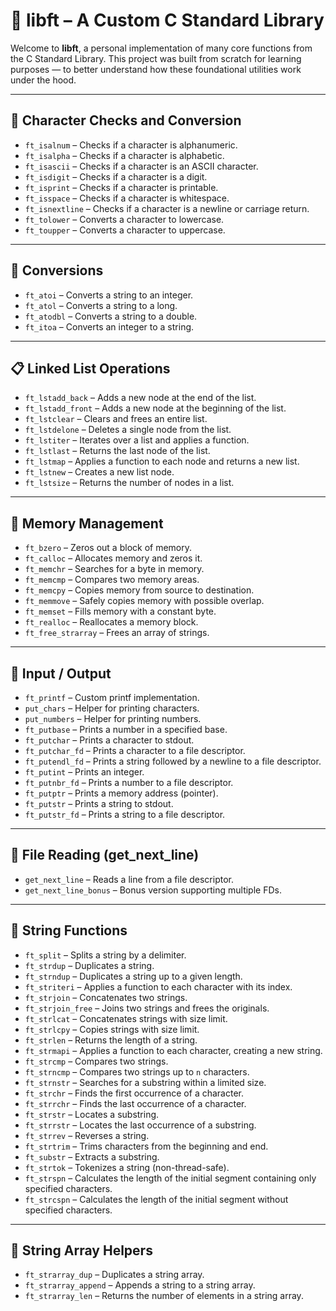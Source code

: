 # 🧠 libft – A Custom C Standard Library

Welcome to **libft**, a personal implementation of many core functions from the C Standard Library.
This project was built from scratch for learning purposes — to better understand how these foundational utilities work under the hood.

---

## 🧠 Character Checks and Conversion

- `ft_isalnum` – Checks if a character is alphanumeric.
- `ft_isalpha` – Checks if a character is alphabetic.
- `ft_isascii` – Checks if a character is an ASCII character.
- `ft_isdigit` – Checks if a character is a digit.
- `ft_isprint` – Checks if a character is printable.
- `ft_isspace` – Checks if a character is whitespace.
- `ft_isnextline` – Checks if a character is a newline or carriage return.
- `ft_tolower` – Converts a character to lowercase.
- `ft_toupper` – Converts a character to uppercase.

---

## 🔢 Conversions

- `ft_atoi` – Converts a string to an integer.
- `ft_atol` – Converts a string to a long.
- `ft_atodbl` – Converts a string to a double.
- `ft_itoa` – Converts an integer to a string.

---

## 📋 Linked List Operations

- `ft_lstadd_back` – Adds a new node at the end of the list.
- `ft_lstadd_front` – Adds a new node at the beginning of the list.
- `ft_lstclear` – Clears and frees an entire list.
- `ft_lstdelone` – Deletes a single node from the list.
- `ft_lstiter` – Iterates over a list and applies a function.
- `ft_lstlast` – Returns the last node of the list.
- `ft_lstmap` – Applies a function to each node and returns a new list.
- `ft_lstnew` – Creates a new list node.
- `ft_lstsize` – Returns the number of nodes in a list.

---

## 🧠 Memory Management

- `ft_bzero` – Zeros out a block of memory.
- `ft_calloc` – Allocates memory and zeros it.
- `ft_memchr` – Searches for a byte in memory.
- `ft_memcmp` – Compares two memory areas.
- `ft_memcpy` – Copies memory from source to destination.
- `ft_memmove` – Safely copies memory with possible overlap.
- `ft_memset` – Fills memory with a constant byte.
- `ft_realloc` – Reallocates a memory block.
- `ft_free_strarray` – Frees an array of strings.

---

## 🧾 Input / Output

- `ft_printf` – Custom printf implementation.
- `put_chars` – Helper for printing characters.
- `put_numbers` – Helper for printing numbers.
- `ft_putbase` – Prints a number in a specified base.
- `ft_putchar` – Prints a character to stdout.
- `ft_putchar_fd` – Prints a character to a file descriptor.
- `ft_putendl_fd` – Prints a string followed by a newline to a file descriptor.
- `ft_putint` – Prints an integer.
- `ft_putnbr_fd` – Prints a number to a file descriptor.
- `ft_putptr` – Prints a memory address (pointer).
- `ft_putstr` – Prints a string to stdout.
- `ft_putstr_fd` – Prints a string to a file descriptor.

---

## 📖 File Reading (get_next_line)

- `get_next_line` – Reads a line from a file descriptor.
- `get_next_line_bonus` – Bonus version supporting multiple FDs.


---

## 🧵 String Functions

- `ft_split` – Splits a string by a delimiter.
- `ft_strdup` – Duplicates a string.
- `ft_strndup` – Duplicates a string up to a given length.
- `ft_striteri` – Applies a function to each character with its index.
- `ft_strjoin` – Concatenates two strings.
- `ft_strjoin_free` – Joins two strings and frees the originals.
- `ft_strlcat` – Concatenates strings with size limit.
- `ft_strlcpy` – Copies strings with size limit.
- `ft_strlen` – Returns the length of a string.
- `ft_strmapi` – Applies a function to each character, creating a new string.
- `ft_strcmp` – Compares two strings.
- `ft_strncmp` – Compares two strings up to `n` characters.
- `ft_strnstr` – Searches for a substring within a limited size.
- `ft_strchr` – Finds the first occurrence of a character.
- `ft_strrchr` – Finds the last occurrence of a character.
- `ft_strstr` – Locates a substring.
- `ft_strrstr` – Locates the last occurrence of a substring.
- `ft_strrev` – Reverses a string.
- `ft_strtrim` – Trims characters from the beginning and end.
- `ft_substr` – Extracts a substring.
- `ft_strtok` – Tokenizes a string (non-thread-safe).
- `ft_strspn` – Calculates the length of the initial segment containing only specified characters.
- `ft_strcspn` – Calculates the length of the initial segment without specified characters.

---

## 🧬 String Array Helpers

- `ft_strarray_dup` – Duplicates a string array.
- `ft_strarray_append` – Appends a string to a string array.
- `ft_strarray_len` – Returns the number of elements in a string array.
